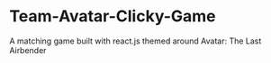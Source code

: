 # Team-Avatar-Clicky-Game
A matching game built with react.js themed around Avatar: The Last Airbender
